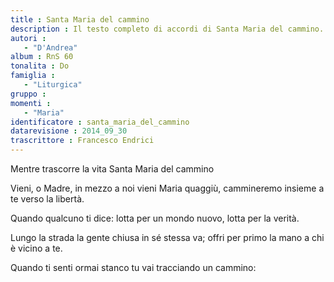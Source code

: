 ```yaml
--- 
title : Santa Maria del cammino
description : Il testo completo di accordi di Santa Maria del cammino. Inseriscila nel tuo canzoniere!
autori : 
   - "D'Andrea"
album : RnS 60
tonalita : Do
famiglia : 
   - "Liturgica"
gruppo : 
momenti : 
   - "Maria"
identificatore : santa_maria_del_cammino
datarevisione : 2014_09_30
trascrittore : Francesco Endrici
--- 
```




Mentre trascorre la vita 
Santa Maria del cammino 


Vieni, o Madre, in mezzo a noi
vieni Maria quaggiù, 
cammineremo insieme a te
verso la libertà.


Quando qualcuno ti dice: 
lotta per un mondo nuovo, lotta per la verità. 


Lungo la strada la gente chiusa in sé stessa va; 
offri per primo la mano a chi è vicino a te. 


Quando ti senti ormai stanco 
tu vai tracciando un cammino: 


